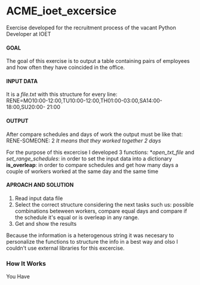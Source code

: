 # ACME_ioet_excersice
Exercise developed for the recruitment process of the vacant Python Developer at IOET


#### GOAL
The goal of this exercise is to output a table containing pairs of employees and how often they have coincided in the office.

#### INPUT DATA
It is a _file.txt_ with this structure for every line: </br>
RENE=MO10:00-12:00,TU10:00-12:00,TH01:00-03:00,SA14:00-18:00,SU20:00- 21:00

#### OUTPUT
After compare schedules and days of work the output must be like that:
RENE-SOMEONE: 2 _It means that they worked together 2 days_

For the purpose of this excercise I developed 3 functions:
**open_txt_file* and *set_range_schedules*: in order to set the input data into a dictionary
**is_overleap**: in order to compare schedules and get how many days a couple of workers worked at the same day and the same time

#### APROACH AND SOLUTION
1. Read input data file
2. Select the correct structure considering the next tasks such us: possible combinations beteween workers, compare equal days and compare if the schedule it's equal or is overleap in any range.
3. Get and show the results

Because the information is a heterogenous string it was necesary to personalize the functions to structure the info in a best way and olso I couldn't use external libraries for this excercise.

### How It Works
You Have
